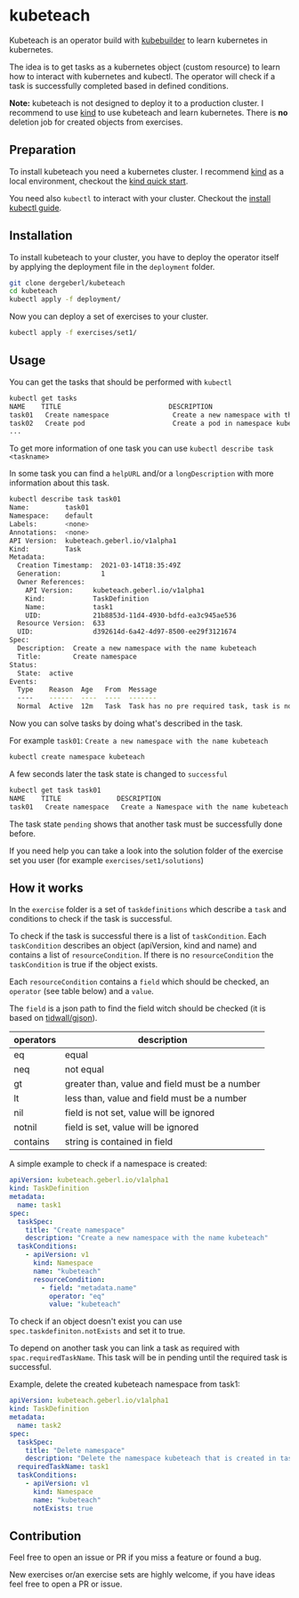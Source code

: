 # kubeteach

Kubeteach is an operator build with [kubebuilder](https://github.com/kubernetes-sigs/kubebuilder) to learn kubernetes in kubernetes.

The idea is to get tasks as a kubernetes object (custom resource) to learn how to interact with kubernetes and kubectl. 
The operator will check if a task is successfully completed based in defined conditions.

**Note:** kubeteach is not designed to deploy it to a production cluster. I recommend to use [kind](https://kind.sigs.k8s.io/) to use kubeteach and learn kubernetes. There is **no** deletion job for created objects from exercises.

## Preparation

To install kubeteach you need a kubernetes cluster. I recommend [kind](https://kind.sigs.k8s.io/) as a local environment, checkout the [kind quick start](https://kind.sigs.k8s.io/docs/user/quick-start/).

You need also `kubectl` to interact with your cluster. Checkout the [install kubectl guide](https://kubernetes.io/de/docs/tasks/tools/install-kubectl/).


## Installation

To install kubeteach to your cluster, you have to deploy the operator itself by applying the deployment file in the `deployment` folder.
```bash
git clone dergeberl/kubeteach
cd kubeteach
kubectl apply -f deployment/
```

Now you can  deploy a set of exercises to your cluster.

```bash
kubectl apply -f exercises/set1/
```

## Usage

You can get the tasks that should be performed with `kubectl`

```bash
kubectl get tasks
NAME    TITLE                           DESCRIPTION                                                                                                          STATUS
task01   Create namespace                Create a new namespace with the name kubeteach                                                                           active
task02   Create pod                      Create a pod in namespace kubeteach, name it pod1 and use nginx:latest as image                                         pending
...
```

To get more information of one task you can use `kubectl describe task <taskname>`

In some task you can find a `helpURL` and/or a `longDescription` with more information about this task.

```bash
kubectl describe task task01   
Name:         task01
Namespace:    default
Labels:       <none>
Annotations:  <none>
API Version:  kubeteach.geberl.io/v1alpha1
Kind:         Task
Metadata:
  Creation Timestamp:  2021-03-14T18:35:49Z
  Generation:          1
  Owner References:
    API Version:     kubeteach.geberl.io/v1alpha1
    Kind:            TaskDefinition
    Name:            task1
    UID:             21b8853d-11d4-4930-bdfd-ea3c945ae536
  Resource Version:  633
  UID:               d392614d-6a42-4d97-8500-ee29f3121674
Spec:
  Description:  Create a new namespace with the name kubeteach
  Title:        Create namespace
Status:
  State:  active
Events:
  Type    Reason  Age   From  Message
  ----    ------  ----  ----  -------
  Normal  Active  12m   Task  Task has no pre required task, task is now active
```

Now you can solve tasks by doing what's described in the task.

For example `task01`: `Create a new namespace with the name kubeteach`

```bash
kubectl create namespace kubeteach
```

A few seconds later the task state is changed to `successful`

```bash
kubectl get task task01            
NAME    TITLE              DESCRIPTION                                  STATUS
task01   Create namespace   Create a Namespace with the name kubeteach   successful
```

The task state `pending` shows that another task must be successfully done before.

If you need help you can take a look into the solution folder of the exercise set you user (for example `exercises/set1/solutions`)


## How it works

In the `exercise` folder is a set of `taskdefinitions` which describe a `task` and conditions to check if the task is successful.

To check if the task is successful there is a list of `taskCondition`. 
Each `taskCondition` describes an object (apiVersion, kind and name) and contains a list of `resourceCondition`.
If there is no `resourceCondition` the `taskCondition` is true if the object exists.

Each `resourceCondition` contains a `field` which should be checked, an `operator` (see table below) and a `value`.

The `field` is a json path to find the field witch should be checked (it is based on [tidwall/gjson](https://github.com/tidwall/gjson)).


| operators | description |
| --- | --- |
| eq | equal |
| neq | not equal |
| gt | greater than, value and field must be a number |
| lt | less than, value and field must be a number |
| nil | field is not set, value will be ignored |
| notnil | field is set, value will be ignored |
| contains | string is contained in field |

A simple example to check if a namespace is created:

```yaml
apiVersion: kubeteach.geberl.io/v1alpha1
kind: TaskDefinition
metadata:
  name: task1
spec:
  taskSpec:
    title: "Create namespace"
    description: "Create a new namespace with the name kubeteach"
  taskConditions:
    - apiVersion: v1
      kind: Namespace
      name: "kubeteach"
      resourceCondition:
        - field: "metadata.name"
          operator: "eq"
          value: "kubeteach"
```

To check if an object doesn't exist you can use `spec.taskdefiniton.notExists` and set it to true. 

To depend on another task you can link a task as required with `spac.requiredTaskName`. This task will be in pending until the required task is successful. 

Example, delete the created kubeteach namespace from task1:

```yaml
apiVersion: kubeteach.geberl.io/v1alpha1
kind: TaskDefinition
metadata:
  name: task2
spec:
  taskSpec:
    title: "Delete namespace"
    description: "Delete the namespace kubeteach that is created in task1"
  requiredTaskName: task1
  taskConditions:
    - apiVersion: v1
      kind: Namespace
      name: "kubeteach"
      notExists: true
```

## Contribution

Feel free to open an issue or PR if you miss a feature or found a bug.

New exercises or/an exercise sets are highly welcome, if you have ideas feel free to open a PR or issue.